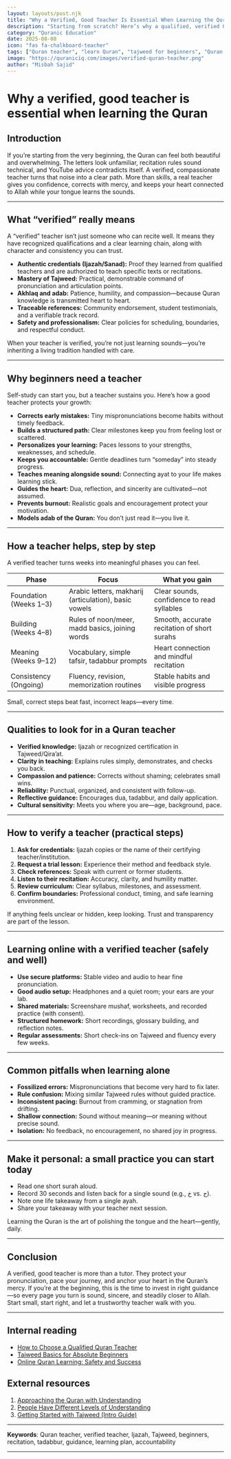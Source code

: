 ```yaml
---
layout: layouts/post.njk
title: "Why a Verified, Good Teacher Is Essential When Learning the Quran"
description: "Starting from scratch? Here’s why a qualified, verified Quran teacher matters—and how they guide you step by step."
category: "Quranic Education"
date: 2025-08-08
icon: "fas fa-chalkboard-teacher"
tags: ["Quran teacher", "learn Quran", "tajweed for beginners", "Quran guidance", "verified teacher"]
image: "https://quraniciq.com/images/verified-quran-teacher.png"
author: "Misbah Sajid"
---
```


# Why a verified, good teacher is essential when learning the Quran

## Introduction
If you’re starting from the very beginning, the Quran can feel both beautiful and overwhelming. The letters look unfamiliar, recitation rules sound technical, and YouTube advice contradicts itself. A verified, compassionate teacher turns that noise into a clear path. More than skills, a real teacher gives you confidence, corrects with mercy, and keeps your heart connected to Allah while your tongue learns the sounds.

---

## What “verified” really means
A “verified” teacher isn’t just someone who can recite well. It means they have recognized qualifications and a clear learning chain, along with character and consistency you can trust.

- **Authentic credentials (Ijazah/Sanad):** Proof they learned from qualified teachers and are authorized to teach specific texts or recitations.
- **Mastery of Tajweed:** Practical, demonstrable command of pronunciation and articulation points.
- **Akhlaq and adab:** Patience, humility, and compassion—because Quran knowledge is transmitted heart to heart.
- **Traceable references:** Community endorsement, student testimonials, and a verifiable track record.
- **Safety and professionalism:** Clear policies for scheduling, boundaries, and respectful conduct.

When your teacher is verified, you’re not just learning sounds—you’re inheriting a living tradition handled with care.

---

## Why beginners need a teacher
Self-study can start you, but a teacher sustains you. Here’s how a good teacher protects your growth:

- **Corrects early mistakes:** Tiny mispronunciations become habits without timely feedback.
- **Builds a structured path:** Clear milestones keep you from feeling lost or scattered.
- **Personalizes your learning:** Paces lessons to your strengths, weaknesses, and schedule.
- **Keeps you accountable:** Gentle deadlines turn “someday” into steady progress.
- **Teaches meaning alongside sound:** Connecting ayat to your life makes learning stick.
- **Guides the heart:** Dua, reflection, and sincerity are cultivated—not assumed.
- **Prevents burnout:** Realistic goals and encouragement protect your motivation.
- **Models adab of the Quran:** You don’t just read it—you live it.

---

## How a teacher helps, step by step
A verified teacher turns weeks into meaningful phases you can feel.

| Phase | Focus | What you gain |
|---|---|---|
| Foundation (Weeks 1–3) | Arabic letters, makharij (articulation), basic vowels | Clear sounds, confidence to read syllables |
| Building (Weeks 4–8) | Rules of noon/meer, madd basics, joining words | Smooth, accurate recitation of short surahs |
| Meaning (Weeks 9–12) | Vocabulary, simple tafsir, tadabbur prompts | Heart connection and mindful recitation |
| Consistency (Ongoing) | Fluency, revision, memorization routines | Stable habits and visible progress |

Small, correct steps beat fast, incorrect leaps—every time.

---

## Qualities to look for in a Quran teacher
- **Verified knowledge:** Ijazah or recognized certification in Tajweed/Qira’at.
- **Clarity in teaching:** Explains rules simply, demonstrates, and checks you back.
- **Compassion and patience:** Corrects without shaming; celebrates small wins.
- **Reliability:** Punctual, organized, and consistent with follow-up.
- **Reflective guidance:** Encourages dua, tadabbur, and daily application.
- **Cultural sensitivity:** Meets you where you are—age, background, pace.

---

## How to verify a teacher (practical steps)
1. **Ask for credentials:** Ijazah copies or the name of their certifying teacher/institution.  
2. **Request a trial lesson:** Experience their method and feedback style.  
3. **Check references:** Speak with current or former students.  
4. **Listen to their recitation:** Accuracy, clarity, and humility matter.  
5. **Review curriculum:** Clear syllabus, milestones, and assessment.  
6. **Confirm boundaries:** Professional conduct, timing, and safe learning environment.  

If anything feels unclear or hidden, keep looking. Trust and transparency are part of the lesson.

---

## Learning online with a verified teacher (safely and well)
- **Use secure platforms:** Stable video and audio to hear fine pronunciation.
- **Good audio setup:** Headphones and a quiet room; your ears are your lab.
- **Shared materials:** Screenshare mushaf, worksheets, and recorded practice (with consent).
- **Structured homework:** Short recordings, glossary building, and reflection notes.
- **Regular assessments:** Short check-ins on Tajweed and fluency every few weeks.

---

## Common pitfalls when learning alone
- **Fossilized errors:** Mispronunciations that become very hard to fix later.  
- **Rule confusion:** Mixing similar Tajweed rules without guided practice.  
- **Inconsistent pacing:** Burnout from cramming, or stagnation from drifting.  
- **Shallow connection:** Sound without meaning—or meaning without precise sound.  
- **Isolation:** No feedback, no encouragement, no shared joy in progress.

---

## Make it personal: a small practice you can start today
- Read one short surah aloud.
- Record 30 seconds and listen back for a single sound (e.g., خ vs. ح).
- Note one life takeaway from a single ayah.
- Share your takeaway with your teacher next session.

Learning the Quran is the art of polishing the tongue and the heart—gently, daily.

---

## Conclusion
A verified, good teacher is more than a tutor. They protect your pronunciation, pace your journey, and anchor your heart in the Quran’s mercy. If you’re at the beginning, this is the time to invest in right guidance—so every page you turn is sound, sincere, and steadily closer to Allah. Start small, start right, and let a trustworthy teacher walk with you.

---

## Internal reading
- [How to Choose a Qualified Quran Teacher](./2025-06-10-how-to-choose-quran-teacher.md)  
- [Tajweed Basics for Absolute Beginners](./2025-03-18-tajweed-basics-for-beginners.md)  
- [Online Quran Learning: Safety and Success](./2025-04-22-online-quran-learning-tips.md)

## External resources
1. [Approaching the Quran with Understanding](https://aboutislam.net/shariah/quran/quranic-reflections/approaching-the-quran/)  
2. [People Have Different Levels of Understanding](https://aboutislam.net/multimedia/videos/people-have-different-levels-of-understanding/)  
3. [Getting Started with Tajweed (Intro Guide)](https://quran.com/)

---

**Keywords**: Quran teacher, verified teacher, Ijazah, Tajweed, beginners, recitation, tadabbur, guidance, learning plan, accountability

---